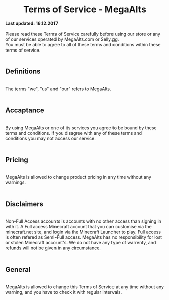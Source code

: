 <h1 align="center">Terms of Service - MegaAlts</h1>
<b>Last updated: 16.12.2017</b>
<br><br>
Please read these Terms of Service carefully before using our store or any of our services operated by MegaAlts.com or Selly.gg.
<br>
You must be able to agree to all of these terms and conditions within these terms of service.
<br>
<br>
<h2>Definitions</h2>
<br>
The terms "we", "us" and "our" refers to MegaAlts.
<br>
<br>
<h2>Accaptance</h2>
<br>
By using MegaAlts or one of its services you agree to be bound by these terms and conditions. If you disagree with any of these terms and conditions you may not access our service.
<br>
<br>
<h2>Pricing</h2>
<br>
MegaAlts is allowed to change product pricing in any time without any warnings.
<br>
<br>
<h2>Disclaimers</h2>
<br>
Non-Full Access accounts is accounts with no other access than signing in with it. A Full access Minecraft account that you can customise via the minecraft.net site, and login via the Minecraft Launcher to play. Full access is often refered as Semi-Full access. MegaAlts has no responsibility for lost or stolen Minecraft account's. We do not have any type of warrenty, and refunds will not be given in any circumstance. 
<br>
<br>
<h2>General</h2>
<br>
MegaAlts is allowed to change this Terms of Service at any time without any warning, and you have to check it with regular intervals.
